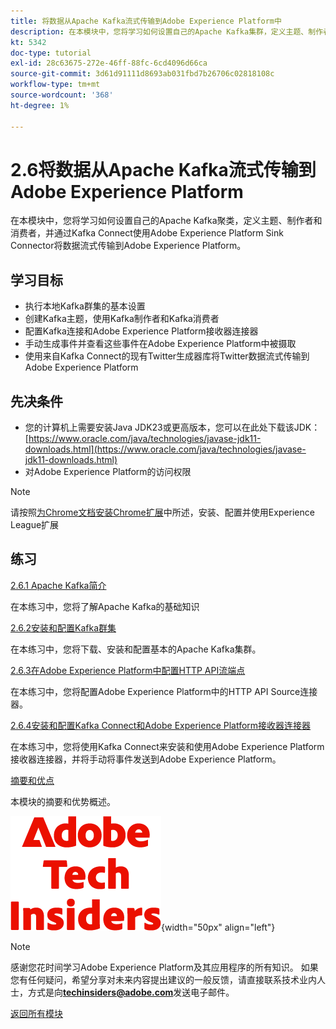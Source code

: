 ```yaml
---
title: 将数据从Apache Kafka流式传输到Adobe Experience Platform中
description: 在本模块中，您将学习如何设置自己的Apache Kafka集群，定义主题、制作者和消费者，并使用适用于Kafka Connect的Adobe Experience Platform Sink Connector将数据流式传输到Adobe Experience Platform。
kt: 5342
doc-type: tutorial
exl-id: 28c63675-272e-46ff-88fc-6cd4096d66ca
source-git-commit: 3d61d91111d8693ab031fbd7b26706c02818108c
workflow-type: tm+mt
source-wordcount: '368'
ht-degree: 1%

---
```


# 2.6将数据从Apache Kafka流式传输到Adobe Experience Platform

在本模块中，您将学习如何设置自己的Apache Kafka聚类，定义主题、制作者和消费者，并通过Kafka Connect使用Adobe Experience Platform Sink Connector将数据流式传输到Adobe Experience Platform。

## 学习目标

- 执行本地Kafka群集的基本设置
- 创建Kafka主题，使用Kafka制作者和Kafka消费者
- 配置Kafka连接和Adobe Experience Platform接收器连接器
- 手动生成事件并查看这些事件在Adobe Experience Platform中被摄取
- 使用来自Kafka Connect的现有Twitter生成器库将Twitter数据流式传输到Adobe Experience Platform

## 先决条件

- 您的计算机上需要安装Java JDK23或更高版本，您可以在此处下载该JDK： [https://www.oracle.com/java/technologies/javase-jdk11-downloads.html](https://www.oracle.com/java/technologies/javase-jdk11-downloads.html)
- 对Adobe Experience Platform的访问权限

>[!NOTE]
>
>请按照[为Chrome文档安装Chrome扩展](../../../getting-started/gettingstarted/ex1.md)中所述，安装、配置并使用Experience League扩展

## 练习

[2.6.1 Apache Kafka简介](./ex1.md)

在本练习中，您将了解Apache Kafka的基础知识

[2.6.2安装和配置Kafka群集](./ex2.md)

在本练习中，您将下载、安装和配置基本的Apache Kafka集群。

[2.6.3在Adobe Experience Platform中配置HTTP API流端点](./ex3.md)

在本练习中，您将配置Adobe Experience Platform中的HTTP API Source连接器。

[2.6.4安装和配置Kafka Connect和Adobe Experience Platform接收器连接器](./ex4.md)

在本练习中，您将使用Kafka Connect来安装和使用Adobe Experience Platform接收器连接器，并将手动将事件发送到Adobe Experience Platform。

[摘要和优点](./summary.md)

本模块的摘要和优势概述。

![技术内部人士](./../../../../assets/images/techinsiders.png){width="50px" align="left"}

>[!NOTE]
>
>感谢您花时间学习Adobe Experience Platform及其应用程序的所有知识。 如果您有任何疑问，希望分享对未来内容提出建议的一般反馈，请直接联系技术业内人士，方式是向&#x200B;**techinsiders@adobe.com**&#x200B;发送电子邮件。

[返回所有模块](./../../../../overview.md)
